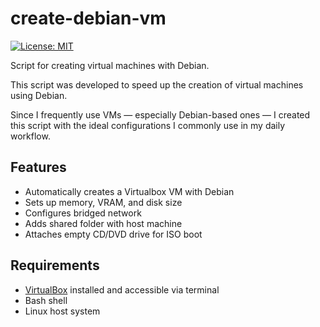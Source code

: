 # create-debian-vm

[![License: MIT](https://img.shields.io/npm/l/react)](https://github.com/alyssongleyson/create-debian-vm/blob/main/LICENSE)

Script for creating virtual machines with Debian.

This script was developed to speed up the creation of virtual machines using Debian.

Since I frequently use VMs — especially Debian-based ones — I created this script with the ideal configurations I commonly use in my daily workflow.

## Features

- Automatically creates a Virtualbox VM with Debian
- Sets up memory, VRAM, and disk size
- Configures bridged network
- Adds shared folder with host machine
- Attaches empty CD/DVD drive for ISO boot

## Requirements

- [VirtualBox](https://www.virtualbox.org/) installed and accessible via terminal
- Bash shell
- Linux host system

